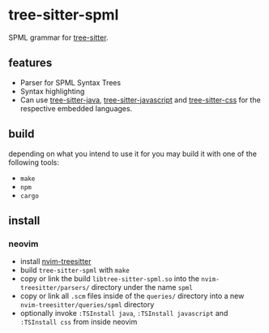 # tree-sitter-spml

SPML grammar for [tree-sitter](https://github.com/tree-sitter/tree-sitter).

## features

- Parser for SPML Syntax Trees
- Syntax highlighting
- Can use [tree-sitter-java](https://github.com/tree-sitter/tree-sitter-java), [tree-sitter-javascript](https://github.com/tree-sitter/tree-sitter-javascript) and [tree-sitter-css](https://github.com/tree-sitter/tree-sitter-css) for the respective embedded languages.

## build

depending on what you intend to use it for you may build it with one of the following tools:
- `make`
- `npm`
- `cargo`

## install

### neovim

- install [nvim-treesitter](https://github.com/nvim-treesitter/nvim-treesitter)
- build `tree-sitter-spml` with `make`
- copy or link the build `libtree-sitter-spml.so` into the `nvim-treesitter/parsers/` directory under the name `spml`
- copy or link all `.scm` files inside of the `queries/` directory into a new `nvim-treesitter/queries/spml` directory
- optionally invoke `:TSInstall java`, `:TSInstall javascript` and `:TSInstall css` from inside neovim

